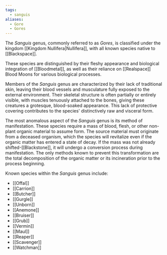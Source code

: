 ```yaml
---
tags:
  - sanguis
aliases:
  - Gore
  - Gores
---
```

The *Sanguis* genus, commonly referred to as *Gores*, is classified under the kingdom [[Kingdom Nullifera|Nullifera]], with all known species native to [[Blackspace]]. 

These species are distinguished by their fleshy appearance and biological integration of [[Bloodmetal]], as well as their reliance on [[Realspace]] Blood Moons for various biological processes.

Members of the *Sanguis* genus are characterized by their lack of traditional skin, leaving their blood vessels and musculature fully exposed to the external environment. Their skeletal structure is often partially or entirely visible, with muscles tenuously attached to the bones, giving these creatures a grotesque, blood-soaked appearance. This lack of protective covering contributes to the species' distinctively raw and visceral form.

The most anomalous aspect of the *Sanguis* genus is its method of manifestation. These species require a mass of blood, flesh, or other non-plant organic material to assume form. The source material must originate from a deceased organism, which the species will revitalize even if the organic matter has entered a state of decay. If the mass was not already shifted-[[Blackstone]], it will undergo a conversion process during manifestation. The only methods known to prevent this transformation are the total decomposition of the organic matter or its incineration prior to the process beginning.

Known species within the *Sanguis* genus include: 
- [[Offal]]
- [[Carrion]]
- [[Butcher]]
- [[Gurgle]]
- [[Unborn]]
- [[Anemone]]
- [[Bruiser]]
- [[Grub]]
- [[Vermin]]
- [[Maul]]
- [[Reaper]]
- [[Scavenger]]
- [[Watchman]]